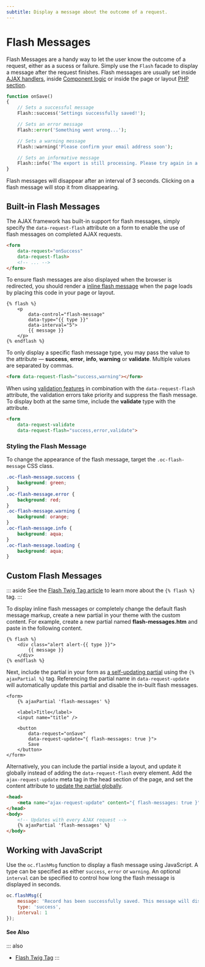 ```yaml
---
subtitle: Display a message about the outcome of a request.
---
```

# Flash Messages

Flash Messages are a handy way to let the user know the outcome of a request, either as a sucess or failure. Simply use the `Flash` facade to display a message after the request finishes. Flash messages are usually set inside [AJAX handlers](../ajax/handlers.md), inside [Component logic](../../extend/cms-components.md) or inside the page or layout [PHP section](../themes/themes.md).

```php
function onSave()
{
    // Sets a successful message
    Flash::success('Settings successfully saved!');

    // Sets an error message
    Flash::error('Something went wrong...');

    // Sets a warning message
    Flash::warning('Please confirm your email address soon');

    // Sets an informative message
    Flash::info('The export is still processing. Please try again in a minute.');
}
```

Flash messages will disappear after an interval of 3 seconds. Clicking on a flash message will stop it from disappearing.

## Built-in Flash Messages

The AJAX framework has built-in support for flash messages, simply specify the `data-request-flash` attribute on a form to enable the use of flash messages on completed AJAX requests.

```html
<form
    data-request="onSuccess"
    data-request-flash>
    <!-- ... -->
</form>
```

To ensure flash messages are also displayed when the browser is redirected, you should render a [inline flash message](../../markup/tag/flash.md) when the page loads by placing this code in your page or layout.

```twig
{% flash %}
    <p
        data-control="flash-message"
        data-type="{{ type }}"
        data-interval="5">
        {{ message }}
    </p>
{% endflash %}
```

To only display a specific flash message type, you may pass the value to the attribute &mdash; **success**, **error**, **info**, **warning** or **validate**. Multiple values are separated by commas.

```html
<form data-request-flash="success,warning"></form>
```

When using [validation features](./validation.md) in combination with the `data-request-flash` attribute, the validation errors take priority and suppress the flash message. To display both at the same time, include the **validate** type with the attribute.

```html
<form
    data-request-validate
    data-request-flash="success,error,validate">
```

### Styling the Flash Message

To change the appearance of the flash message, target the `.oc-flash-message` CSS class.

```css
.oc-flash-message.success {
    background: green;
}
.oc-flash-message.error {
    background: red;
}
.oc-flash-message.warning {
    background: orange;
}
.oc-flash-message.info {
    background: aqua;
}
.oc-flash-message.loading {
    background: aqua;
}
```

## Custom Flash Messages

::: aside
See the [Flash Twig Tag article](../../markup/tag/flash.md) to learn more about the `{% flash %}` tag.
:::

To display inline flash messages or completely change the default flash message markup, create a new partial in your theme with the custom content. For example, create a new partial named **flash-messages.htm** and paste in the following content.

```twig
{% flash %}
    <div class="alert alert-{{ type }}">
        {{ message }}
    </div>
{% endflash %}
```

Next, include the partial in your form as [a self-updating partial](../../markup/tag/ajax-partial.md) using the `{% ajaxPartial %}` tag. Referencing the partial name in `data-request-update` will automatically update this partial and disable the in-built flash messages.

```twig
<form>
    {% ajaxPartial 'flash-messages' %}

    <label>Title</label>
    <input name="title" />

    <button
        data-request="onSave"
        data-request-update="{ flash-messages: true }">
        Save
    </button>
</form>
```

Alternatively, you can include the partial inside a layout, and update it globally instead of adding the `data-request-flash` every element. Add the `ajax-request-update` meta tag in the head section of the page, and set the content attribute to [update the partial globally](../ajax/update-partials.md).

```html
<head>
    <meta name="ajax-request-update" content="{ flash-messages: true }" />
</head>
<body>
    <!-- Updates with every AJAX request -->
    {% ajaxPartial 'flash-messages' %}
</body>
```

## Working with JavaScript

Use the `oc.flashMsg` function to display a flash message using JavaScript. A type can be specified as either `success`, `error` or `warning`. An optional `interval` can be specified to control how long the flash message is displayed in seconds.

```js
oc.flashMsg({
    message: 'Record has been successfully saved. This message will disappear in 1 second.',
    type: 'success',
    interval: 1
});
```

#### See Also

::: also
* [Flash Twig Tag](../../markup/tag/flash.md)
:::
